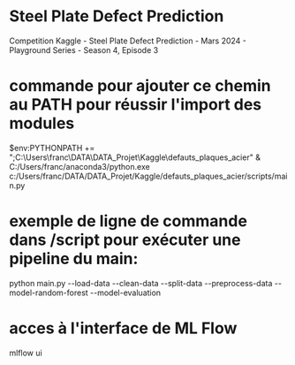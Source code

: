 # Steel Plate Defect Prediction
 Competition Kaggle - Steel Plate Defect Prediction - Mars 2024 - Playground Series - Season 4, Episode 3

# commande pour ajouter ce chemin au PATH pour réussir l'import des modules

$env:PYTHONPATH += ";C:\Users\franc\DATA\DATA_Projet\Kaggle\defauts_plaques_acier"
& C:/Users/franc/anaconda3/python.exe c:/Users/franc/DATA/DATA_Projet/Kaggle/defauts_plaques_acier/scripts/main.py


# exemple de ligne de commande dans /script pour exécuter une pipeline du main:

python main.py --load-data --clean-data --split-data --preprocess-data --model-random-forest --model-evaluation

# acces à l'interface de ML Flow

mlflow ui

